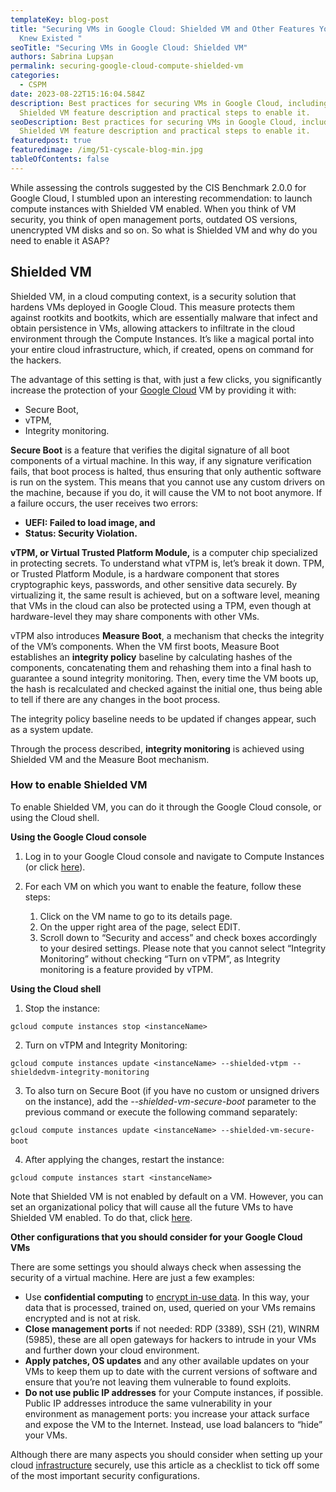 ```yaml
---
templateKey: blog-post
title: "Securing VMs in Google Cloud: Shielded VM and Other Features You Never
  Knew Existed "
seoTitle: "Securing VMs in Google Cloud: Shielded VM"
authors: Sabrina Lupșan
permalink: securing-google-cloud-compute-shielded-vm
categories:
  - CSPM
date: 2023-08-22T15:16:04.584Z
description: Best practices for securing VMs in Google Cloud, including the
  Shielded VM feature description and practical steps to enable it.
seoDescription: Best practices for securing VMs in Google Cloud, including the
  Shielded VM feature description and practical steps to enable it.
featuredpost: true
featuredimage: /img/51-cyscale-blog-min.jpg
tableOfContents: false
---
```

While assessing the controls suggested by the CIS Benchmark 2.0.0 for Google Cloud, I stumbled upon an interesting recommendation: to launch compute instances with Shielded VM enabled. When you think of VM security, you think of open management ports, outdated OS versions, unencrypted VM disks and so on. So what is Shielded VM and why do you need to enable it ASAP? 

## Shielded VM 

Shielded VM, in a cloud computing context, is a security solution that hardens VMs deployed in Google Cloud. This measure protects them against rootkits and bootkits, which are essentially malware that infect and obtain persistence in VMs, allowing attackers to infiltrate in the cloud environment through the Compute Instances. It’s like a magical portal into your entire cloud infrastructure, which, if created, opens on command for the hackers.    

The advantage of this setting is that, with just a few clicks, you significantly increase the protection of your [Google Cloud](https://cyscale.com/use-cases/gcp-cloud-security/) VM by providing it with: 

* Secure Boot, 
* vTPM, 
* Integrity monitoring. 

**Secure Boot** is a feature that verifies the digital signature of all boot components of a virtual machine. In this way, if any signature verification fails, that boot process is halted, thus ensuring that only authentic software is run on the system. This means that you cannot use any custom drivers on the machine, because if you do, it will cause the VM to not boot anymore. If a failure occurs, the user receives two errors:

* **UEFI: Failed to load image, and** 
* **Status: Security Violation.** 

**vTPM, or Virtual Trusted Platform Module,** is a computer chip specialized in protecting secrets. To understand what vTPM is, let’s break it down. TPM, or Trusted Platform Module, is a hardware component that stores cryptographic keys, passwords, and other sensitive data securely. By virtualizing it, the same result is achieved, but on a software level, meaning that VMs in the cloud can also be protected using a TPM, even though at hardware-level they may share components with other VMs. 

vTPM also introduces **Measure Boot**, a mechanism that checks the integrity of the VM’s components. When the VM first boots, Measure Boot establishes an **integrity policy** baseline by calculating hashes of the components, concatenating them and rehashing them into a final hash to guarantee a sound integrity monitoring. Then, every time the VM boots up, the hash is recalculated and checked against the initial one, thus being able to tell if there are any changes in the boot process. 

The integrity policy baseline needs to be updated if changes appear, such as a system update. 

Through the process described, **integrity monitoring** is achieved using Shielded VM and the Measure Boot mechanism. 

### How to enable Shielded VM 

To enable Shielded VM, you can do it through the Google Cloud console, or using the Cloud shell.  

**Using the Google Cloud console** 

1. Log in to your Google Cloud console and navigate to Compute Instances (or click [here](https://console.cloud.google.com/compute/instances)). 
2. For each VM on which you want to enable the feature, follow these steps: 

   1. Click on the VM name to go to its details page.
   2. On the upper right area of the page, select EDIT. 
   3. Scroll down to “Security and access” and check boxes accordingly to your desired settings. Please note that you cannot select “Integrity Monitoring” without checking “Turn on vTPM”, as Integrity monitoring is a feature provided by vTPM. 

**Using the Cloud shell** 

1. Stop the instance: 

`gcloud compute instances stop <instanceName> `

2. Turn on vTPM and Integrity Monitoring: 

`gcloud compute instances update <instanceName> --shielded-vtpm --shieldedvm-integrity-monitoring `

3. To also turn on Secure Boot (if you have no custom or unsigned drivers on the instance), add the *\--shielded-vm-secure-boot* parameter to the previous command or execute the following command separately: 

`gcloud compute instances update <instanceName> --shielded-vm-secure-boot` 

4. After applying the changes, restart the instance: 

`gcloud compute instances start <instanceName> `

Note that Shielded VM is not enabled by default on a VM. However, you can set an organizational policy that will cause all the future VMs to have Shielded VM enabled. To do that, click [here](https://console.cloud.google.com/iam-admin/orgpolicies/compute-requireShieldedVm).  

**Other configurations that you should consider for your Google Cloud VMs** 

There are some settings you should always check when assessing the security of a virtual machine. Here are just a few examples: 

* Use **confidential computing** to [encrypt in-use data](https://cyscale.com/blog/types-of-encryption/). In this way, your data that is processed, trained on, used, queried on your VMs remains encrypted and is not at risk. 
* **Close management ports** if not needed: RDP (3389), SSH (21), WINRM (5985), these are all open gateways for hackers to intrude in your VMs and further down your cloud environment. 
* **Apply patches, OS updates** and any other available updates on your VMs to keep them up to date with the current versions of software and ensure that you’re not leaving them vulnerable to found exploits. 
* **Do not use public IP addresses** for your Compute instances, if possible. Public IP addresses introduce the same vulnerability in your environment as management ports: you increase your attack surface and expose the VM to the Internet. Instead, use load balancers to “hide” your VMs. 

Although there are many aspects you should consider when setting up your cloud [infrastructure](https://cyscale.com/blog/cloud-infrastructure-security/) securely, use this article as a checklist to tick off some of the most important security configurations.